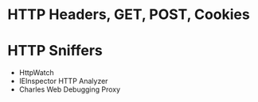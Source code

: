 HTTP Headers, GET, POST, Cookies
===

HTTP Sniffers
===

- HttpWatch
- IEInspector HTTP Analyzer
- Charles Web Debugging Proxy
